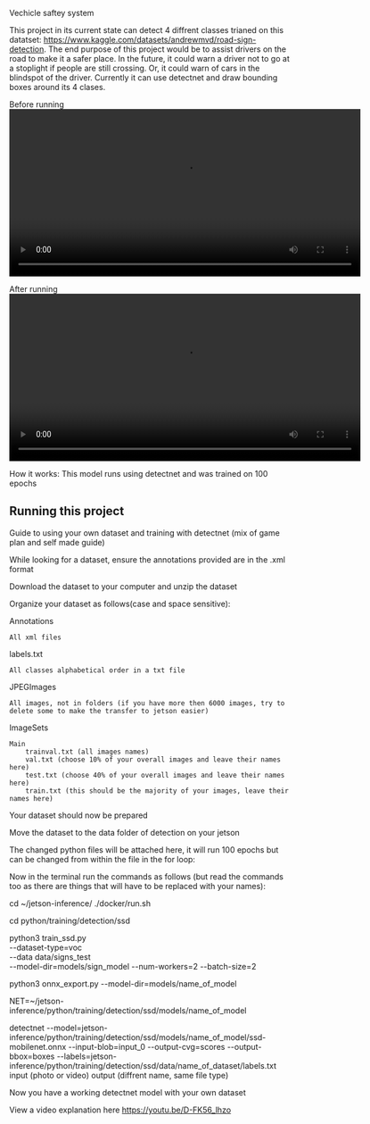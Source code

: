 Vechicle saftey system

This project in its current state can detect 4 diffrent classes trianed on this datatset: https://www.kaggle.com/datasets/andrewmvd/road-sign-detection. The end purpose of this project would be to assist drivers on the road to make it a safer place. In the future, it could warn a driver not to go at a stoplight if people are still crossing. Or, it could warn of cars in the blindspot of the driver. Currently it can use detectnet and draw bounding boxes around its 4 clases.

Before running
<video width="630" height="300" src="https://github.com/user-attachments/assets/8262834a-45fa-4d79-ab2d-e893da27a526"></video>


After running
<video width="630" height="300" src="https://github.com/user-attachments/assets/c6197dc8-cf41-4d75-af45-02afac6710fd"></video>

How it works:
This model runs using detectnet and was trained on 100 epochs

## Running this project

Guide to using your own dataset and training with detectnet (mix of game plan and self made guide)

While looking for a dataset, ensure the annotations provided are in the .xml format

Download the dataset to your computer and unzip the dataset

Organize your dataset as follows(case and space sensitive):

Annotations

	All xml files

labels.txt

	All classes alphabetical order in a txt file

JPEGImages

	All images, not in folders (if you have more then 6000 images, try to delete some to make the transfer to jetson easier)

ImageSets

	Main
		trainval.txt (all images names)
		val.txt (choose 10% of your overall images and leave their names here)
		test.txt (choose 40% of your overall images and leave their names here)
		train.txt (this should be the majority of your images, leave their names here)

Your dataset should now be prepared

Move the dataset to the data folder of detection on your jetson

The changed python files will be attached here, it will run 100 epochs but can be changed from within the file in the for loop:



Now in the terminal run the commands as follows (but read the commands too as there are things that will have to be replaced with your names):

cd ~/jetson-inference/
./docker/run.sh

cd python/training/detection/ssd

python3 train_ssd.py \
  --dataset-type=voc \
  --data data/signs_test \
  --model-dir=models/sign_model
  --num-workers=2
  --batch-size=2
  



python3 onnx_export.py --model-dir=models/name_of_model

NET=~/jetson-inference/python/training/detection/ssd/models/name_of_model

detectnet --model=jetson-inference/python/training/detection/ssd/models/name_of_model/ssd-mobilenet.onnx           --input-blob=input_0           --output-cvg=scores           --output-bbox=boxes           --labels=jetson-inference/python/training/detection/ssd/data/name_of_dataset/labels.txt input (photo or video) output (diffrent name, same file type)

Now you have a working detectnet model with your own dataset


View a video explanation here 
https://youtu.be/D-FK56_lhzo
